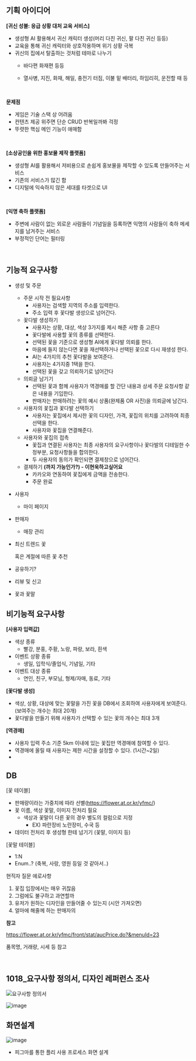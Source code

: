 ## 기획 아이디어

**[귀신 성불: 응급 상황 대처 교육 서비스]**

- 생성형 AI 활용해서 귀신 캐릭터 생성(머리 다친 귀신, 팔 다친 귀신 등등)
- 교육을 통해 귀신 캐릭터와 상호작용하며 위기 상황 극복
- 귀신의 집에서 탈출하는 것처럼 테마로 나누기
  - 바다편 화재편 등등
  - 열사병, 지진, 화재, 해일, 충전기 터짐, 이불 밑 배터리, 하임리히, 운전할 때 등
    
    <br>

**문제점**

- 게임은 기술 스택 상 어려움
- 컨텐츠 제공 위주면 단순 CRUD 반복일까봐 걱정
- 뚜렷한 핵심 메인 기능이 애매함

<br>

**[소상공인을 위한 홍보물 제작 플랫폼]**

- 생성형 AI를 활용해서 저비용으로 손쉽게 홍보물을 제작할 수 있도록 만들어주는 서비스
- 기존의 서비스가 많긴 함
- 디지털에 익숙하지 않은 세대를 타겟으로 UI

<br>

**[익명 축하 플랫폼]**

- 주변에 사람이 없는 외로운 사람들이 기념일을 등록하면 익명의 사람들이 축하 메세지를 남겨주는 서비스
- 부정적인 단어는 필터링

<br>

## 기능적 요구사항

- 생성 및 주문
    - 주문 시작 전 필요사항
        - 사용자는 검색할 지역의 주소를 입력한다.
        - 주소 입력 후 꽃다발 생성으로 넘어간다.
    - 꽃다발 생성하기
        - 사용자는 상황, 대상, 색상 3가지를  제시 해준 사항 중  고른다
        - 꽃다발에 사용할 꽃의 종류를 선택한다.
        - 선택된 꽃을 기준으로 생성형 AI에게 꽃다발 의뢰를 한다.
        - 마음에 들지 않는다면 꽃을 재선택하거나 선택된 꽃으로 다시 재생성 한다.
        - AI는 4가지의 추천 꽃다발을 보여준다.
        - 사용자는 4가지중 1택을 한다.
        - 선택된 꽃을 갖고 의뢰하기로 넘어간다
    - 의뢰글 남기기
        - 선택된 꽃과 함께 사용자가 역경매를 할 간단 내용과 상세 주문 요청사항 같은 내용을 기입한다.
        - 판매자는 판매하려는 꽃의 예시 상품(완제품 OR 사진)을 의뢰글에 남긴다.
    - 사용자의 꽃집과 꽃다발 선택하기
        - 사용자는 꽃집에서 제시한 꽃의 디자인, 가격, 꽃집의 위치를 고려하여 최종 선택을 한다.
        - 사용자와 꽃집을 연결해준다.
    - 사용자와 꽃집의 접촉
        - 꽃집과 연결된 사용자는 최종 사용자의 요구사항이나 꽃다발의 디테일한 수정부분, 요청사항들을 합의한다.
        - 두 사용자의 동의가 확인되면 결제창으로 넘어간다.
    - 결제하기 **(까지 가능인가?) - 이현욱하고싶어요**
        - 카카오와 연동하여 꽃집에게 금액을 전송한다.
        - 주문 완료
- 사용자
    - 마이 페이지
- 판매자
    - 매장 관리
- 최신 트렌드 꽃
    
    혹은 계절에 따른 꽃 추천
    
- 공유하기?
- 리뷰 및 신고
- 꽃과 꽃말

## 비기능적 요구사항

**[사용자 입력값]**

- 색상 종류
    - 빨강, 분홍, 주황, 노랑, 파랑, 보라, 흰색
- 이벤트 상황 종류
    - 생일, 입학식/졸업식, 기념일, 기타
- 이벤트 대상 종류
    - 연인, 친구, 부모님, 형제/자매, 동료, 기타

**[꽃다발 생성]**

- 색상, 상황, 대상에 맞는 꽃말을 가진 꽃을 DB에서 조회하여 사용자에게 보여준다. (보여주는 개수는 최대 20개)
- 꽃다발을 만들기 위해 사용자가 선택할 수 있는 꽃의 개수는 최대 3개

**[역경매]**

- 사용자 입력 주소 기준 5km 이내에 있는 꽃집만 역경매에 참여할 수 있다.
- 역경매에 올릴 때 사용자는 제한 시간을 설정할 수 있다. (1시간~2일)
- 

## DB

[꽃 테이블] 

- 판매량이라는 가중치에 따라 선별(https://flower.at.or.kr/yfmc/)
- 꽃 이름, 색상 꽃말, 이미지 전처리 필요
    - 색상과 꽃말이 다른 꽃의 경우 별도의 컬럼으로 지정
        - EX) 파란장비 노란장미, 수국 등
- 데이터 전처리 후 생성형 한테 넘기기 (꽃말, 이미지 등)

[꽃말 테이블] 

- 1:N
- Enum..? (축복, 사랑, 영원 등일 것 같아서..)

현직자 질문 에로사항

1. 꽃집 입장에서는 매우 귀찮음
2. 그럼에도 불구하고 과연할까
3. 유저가 원하는 디자인을 만들어줄 수 있는지 (시안 가져오면)
4. 얼마에 해줄께 하는 판매자의 

**참고**

https://flower.at.or.kr/yfmc/front/stat/aucPrice.do?&menuId=23

품목명, 거래량, 시세 등 참고

<br>

## 1018_요구사항 정의서, 디자인 레퍼런스 조사

![요구사항 정의서](https://github.com/giyeonkwon013/gifupload/assets/122511574/b5e483b4-c032-463b-b1dc-05efc15ccd67)



![image](https://github.com/giyeonkwon013/gifupload/assets/122511574/5cd67e34-cd48-4f0f-a566-cd134d8870d4)



## 화면설계

![image](https://github.com/giyeonkwon013/gifupload/assets/122511574/ed04d148-77f0-400b-95eb-596500e3cca8)


- 피그마를 통한 플리 사용 프로세스 화면 설계